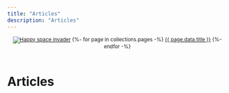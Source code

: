 ```yaml
---
title: "Articles"
description: "Articles"
---
```


<header>
    <small>  
        <a href="/index.html"><img src="/img/retro-delights-logo.svg" alt="Happy space invader"></a>
        {%- for page in collections.pages -%} <a href="{{ page.url }}">{{ page.data.title }}</a>
        {%- endfor -%}
    </small>
</header>

<h1>Articles</h1>

<div class="" data-layout="">

</div>